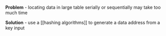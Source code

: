 **Problem** - locating data in large table serially or sequentially may take too much time

**Solution** - use a [[hashing algorithms]] to generate a data address from a key input

